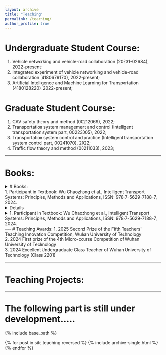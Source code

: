 ```yaml
---
layout: archive
title: "Teaching"
permalink: /teaching/
author_profile: true
---
```


# Undergraduate Student Course: 
1. Vehicle networking and vehicle-road collaboration (20231-02684), 2022-present; <be>
2. Integrated experiment of vehicle networking and vehicle-road collaboration (4180679170), 2022-present;   <be>   
1. Artificial Intelligence and Machine Learning for Transportation (4180128220), 2022-present;  <br>

# Graduate Student Course: 
1. CAV safety theory and method (00212069), 2022; <br>
2. Transportation system management and control (Intelligent transportation system part, 00223005), 2022;  <br>
3. Transportation system control and practice (Intelligent transportation system control part, 00241070), 2022;  <br>
4. Traffic flow theory and method (00211033), 2023; <be>

---
# Books:
<details><summary># Books:</summary>教材参编，《智能运输系统：原理、方法及应用》ISSN: 978-7-5629-7188-7, 吴超仲主编，2024</details>
1. Participant in Textbook: Wu Chaozhong et al., Intelligent Transport Systems: Principles, Methods and Applications, ISSN: 978-7-5629-7188-7, 2024. <details><summary>Details</summary>教材参编，《智能运输系统：原理、方法及应用》ISSN: 978-7-5629-7188-7, 吴超仲主编，2024</details>
<details><summary>1. Participant in Textbook: Wu Chaozhong et al., Intelligent Transport Systems: Principles, Methods and Applications, ISSN: 978-7-5629-7188-7, 2024. </summary>
  <p>教材参编，《智能运输系统：原理、方法及应用》ISSN: 978-7-5629-7188-7, 吴超仲主编，2024</p></details>
---
# Teaching Awards:
1. 2025  Second Prize of the Fifth Teachers' Teaching Innovation Competition, Wuhan University of Technology <br>
2. 2024	First prize of the 4th Micro-course Competition of Wuhan University of Technology <br>
3. 2024	Excellent Undergraduate Class Teacher of Wuhan University of Technology (Class 2201) <be>

---
# Teaching Projects:

---

The following part is still under development.....<br>
======
{% include base_path %}

{% for post in site.teaching reversed %}
  {% include archive-single.html %}
{% endfor %}
